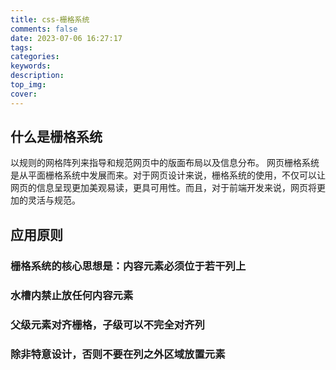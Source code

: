 ```yaml
---
title: css-栅格系统
comments: false
date: 2023-07-06 16:27:17
tags:
categories:
keywords:
description:
top_img:
cover:
---
```


## 什么是栅格系统

以规则的网格阵列来指导和规范网页中的版面布局以及信息分布。
网页栅格系统是从平面栅格系统中发展而来。对于网页设计来说，栅格系统的使用，不仅可以让网页的信息呈现更加美观易读，更具可用性。而且，对于前端开发来说，网页将更加的灵活与规范。

## 应用原则

### 栅格系统的核心思想是：内容元素必须位于若干列上

### 水槽内禁止放任何内容元素

### 父级元素对齐栅格，子级可以不完全对齐列

### 除非特意设计，否则不要在列之外区域放置元素
